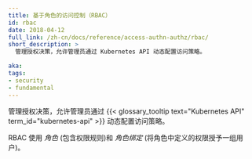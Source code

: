 ```yaml
---
title: 基于角色的访问控制（RBAC）
id: rbac
date: 2018-04-12
full_link: /zh-cn/docs/reference/access-authn-authz/rbac/
short_description: >
  管理授权决策，允许管理员通过 Kubernetes API 动态配置访问策略。

aka: 
tags:
- security
- fundamental
---
```



管理授权决策，允许管理员通过 {{< glossary_tooltip text="Kubernetes API" term_id="kubernetes-api" >}} 动态配置访问策略。


RBAC 使用 *角色* (包含权限规则)和 *角色绑定* (将角色中定义的权限授予一组用户)。



